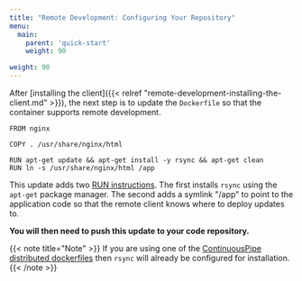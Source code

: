 ```yaml
---
title: "Remote Development: Configuring Your Repository"
menu:
  main:
    parent: 'quick-start'
    weight: 90

weight: 90
---
```

After [installing the client]({{< relref "remote-development-installing-the-client.md" >}}), the next step is to update the `Dockerfile` so that the container supports remote development.

```
FROM nginx

COPY . /usr/share/nginx/html

RUN apt-get update && apt-get install -y rsync && apt-get clean
RUN ln -s /usr/share/nginx/html /app
```

This update adds two [RUN instructions](https://docs.docker.com/engine/reference/builder/#run). The first installs `rsync` using the `apt-get` package manager. The second adds a symlink "/app" to point to the application code so that the remote client knows where to deploy updates to.

**You will then need to push this update to your code repository.**

{{< note title="Note" >}}
If you are using one of the [ContinuousPipe distributed dockerfiles](https://github.com/continuouspipe/dockerfiles) then `rsync` will already be configured for installation.
{{< /note >}}

